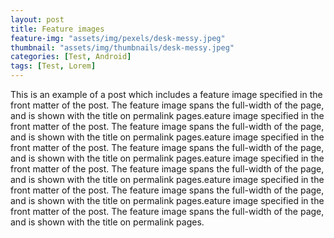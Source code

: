 ```yaml
---
layout: post
title: Feature images
feature-img: "assets/img/pexels/desk-messy.jpeg"
thumbnail: "assets/img/thumbnails/desk-messy.jpeg"
categories: [Test, Android]
tags: [Test, Lorem]
---
```

This is an example of a post which includes a feature image specified in the front matter of the post. The feature image spans the full-width of the page, and is shown with the title on permalink pages.eature image specified in the front matter of the post. The feature image spans the full-width of the page, and is shown with the title on permalink pages.eature image specified in the front matter of the post. The feature image spans the full-width of the page, and is shown with the title on permalink pages.eature image specified in the front matter of the post. The feature image spans the full-width of the page, and is shown with the title on permalink pages.eature image specified in the front matter of the post. The feature image spans the full-width of the page, and is shown with the title on permalink pages.eature image specified in the front matter of the post. The feature image spans the full-width of the page, and is shown with the title on permalink pages.
